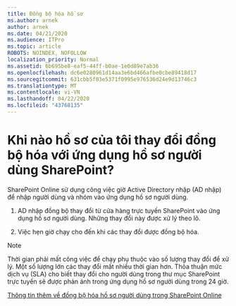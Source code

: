 ```yaml
---
title: Đồng bộ hóa hồ sơ
ms.author: arnek
author: arnek
ms.date: 04/21/2020
ms.audience: ITPro
ms.topic: article
ROBOTS: NOINDEX, NOFOLLOW
localization_priority: Normal
ms.assetid: 6b695be8-eaf5-44ff-b0ae-1e0d89e7ab36
ms.openlocfilehash: dc6e0280961d14aa3e6bd466afbe0cbe89418d17
ms.sourcegitcommit: 631cbb5f03e5371f0995e976536d24e9d13746c3
ms.translationtype: MT
ms.contentlocale: vi-VN
ms.lasthandoff: 04/22/2020
ms.locfileid: "43768135"
---
```

# <a name="when-do-my-profile-changes-sync-to-the-sharepoint-user-profile-application"></a>Khi nào hồ sơ của tôi thay đổi đồng bộ hóa với ứng dụng hồ sơ người dùng SharePoint?

SharePoint Online sử dụng công việc giờ Active Directory nhập (AD nhập) để nhập người dùng và nhóm vào ứng dụng hồ sơ người dùng. 
  
1. AD nhập đồng bộ thay đổi từ cửa hàng trực tuyến SharePoint vào ứng dụng hồ sơ người dùng. Những thay đổi này được xử lý theo lô.
    
2. Việc hẹn giờ chạy cho đến khi các thay đổi được đồng bộ hóa.
    
> [!NOTE]
> Thời gian phải mất công việc để chạy phụ thuộc vào số lượng thay đổi để xử lý. Một số lượng lớn các thay đổi mất nhiều thời gian hơn. Thỏa thuận mức dịch vụ (SLA) cho biết thay đổi cho người dùng trong thư mục SharePoint trực tuyến sẽ được phản ánh trong ứng dụng hồ sơ người dùng trong 24 giờ. 
  
[Thông tin thêm về đồng bộ hóa hồ sơ người dùng trong SharePoint Online](https://go.microsoft.com/fwlink/?linkid=875671)
  

